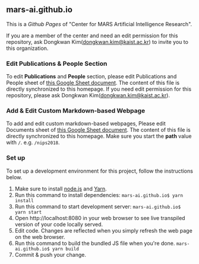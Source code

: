 
## mars-ai.github.io

This is a *Github Pages* of "Center for MARS Artificial Intelligence Research".

If you are a member of the center and need an edit permission for this repository, 
ask Dongkwan Kim(dongkwan.kim@kaist.ac.kr) to invite you to this organization. 

### Edit Publications & People Section

To edit **Publications** and **People** section, please edit Publications and People sheet of [this Google Sheet document](https://docs.google.com/spreadsheets/d/1fNsyhX-Ra-L9AEQ8uqEkyyCzdf7Erm66TFiyqcGOJL0/edit?usp=sharing). The content of this file is directly synchronized to this homepage. If you need edit permission for this repository, please ask Dongkwan Kim(dongkwan.kim@kaist.ac.kr).

### Add & Edit Custom Markdown-based Webpage

To add and edit custom markdown-based webpages, Please edit Documents sheet of [this Google Sheet document](https://docs.google.com/spreadsheets/d/1fNsyhX-Ra-L9AEQ8uqEkyyCzdf7Erm66TFiyqcGOJL0/edit?usp=sharing). The content of this file is directly synchronized to this homepage. Make sure you start the **path** value with `/`. e.g. `/nips2018`.

### Set up

To set up a development environment for this project, follow the instructions below.

1. Make sure to install [node.js](https://nodejs.org/en/) and [Yarn](https://yarnpkg.com/en/docs/install).
1. Run this command to install dependencies: `mars-ai.github.io$ yarn install`
1. Run this command to start development server: `mars-ai.github.io$ yarn start`
1. Open http://localhost:8080 in your web browser to see live transpiled version of your code locally served.
1. Edit code. Changes are reflected when you simply refresh the web page on the web browser.
1. Run this command to build the bundled JS file when you're done. `mars-ai.github.io$ yarn build`
1. Commit & push your change.
